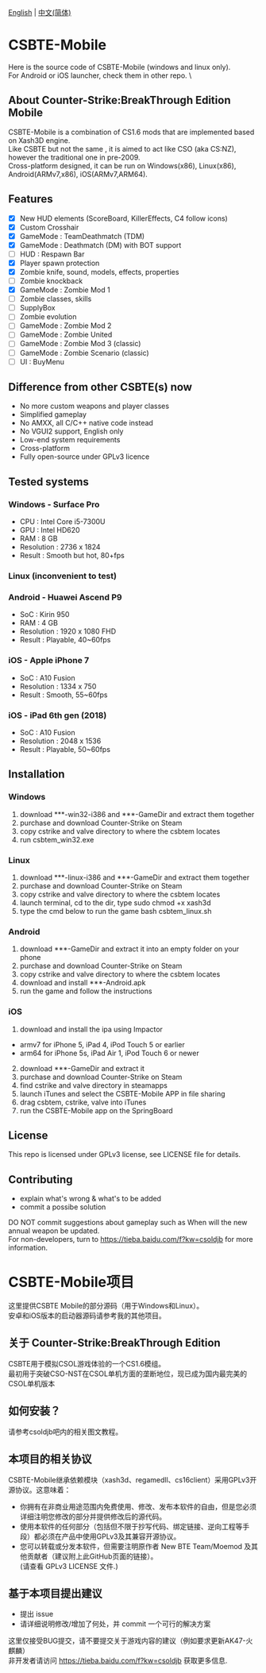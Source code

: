 [English](#csbte-mobile) | [中文(简体)](#csbte-mobile项目)  

# CSBTE-Mobile
Here is the source code of CSBTE-Mobile (windows and linux only). \
For Android or iOS launcher, check them in other repo. \

## About Counter-Strike:BreakThrough Edition Mobile
CSBTE-Mobile is a combination of CS1.6 mods that are implemented based on Xash3D engine. \
Like CSBTE but not the same , it is aimed to act like CSO (aka CS:NZ), however the traditional one in pre-2009. \
Cross-platform designed, it can be run on Windows(x86), Linux(x86), Android(ARMv7,x86), iOS(ARMv7,ARM64).

## Features
* [x] New HUD elements (ScoreBoard, KillerEffects, C4 follow icons)
* [x] Custom Crosshair
* [x] GameMode : TeamDeathmatch (TDM)
* [x] GameMode : Deathmatch (DM) with BOT support
* [ ] HUD : Respawn Bar
* [x] Player spawn protection
* [x] Zombie knife, sound, models, effects, properties
* [ ] Zombie knockback
* [x] GameMode : Zombie Mod 1
* [ ] Zombie classes, skills
* [ ] SupplyBox
* [ ] Zombie evolution
* [ ] GameMode : Zombie Mod 2
* [ ] GameMode : Zombie United
* [ ] GameMode : Zombie Mod 3 (classic)
* [ ] GameMode : Zombie Scenario (classic)
* [ ] UI : BuyMenu

## Difference from other CSBTE(s) now
* No more custom weapons and player classes
* Simplified gameplay
* No AMXX, all C/C++ native code instead
* No VGUI2 support, English only
* Low-end system requirements
* Cross-platform
* Fully open-source under GPLv3 licence

## Tested systems
### Windows - Surface Pro
* CPU : Intel Core i5-7300U
* GPU : Intel HD620
* RAM : 8 GB
* Resolution : 2736 x 1824
* Result : Smooth but hot, 80+fps
### Linux (inconvenient to test)
### Android - Huawei Ascend P9
* SoC : Kirin 950
* RAM : 4 GB
* Resolution : 1920 x 1080 FHD
* Result : Playable, 40~60fps
### iOS - Apple iPhone 7
* SoC : A10 Fusion
* Resolution : 1334 x 750
* Result : Smooth, 55~60fps
### iOS - iPad 6th gen (2018)
* SoC : A10 Fusion
* Resolution : 2048 x 1536
* Result : Playable, 50~60fps

## Installation
### Windows
1. download ***-win32-i386 and ***-GameDir and extract them together
2. purchase and download Counter-Strike on Steam
3. copy cstrike and valve directory to where the csbtem locates
4. run csbtem_win32.exe
### Linux
1. download ***-linux-i386 and ***-GameDir and extract them together
2. purchase and download Counter-Strike on Steam
3. copy cstrike and valve directory to where the csbtem locates
4. launch terminal, cd to the dir, type 
  sudo chmod +x xash3d
5. type the cmd below to run the game
  bash csbtem_linux.sh
### Android
1. download ***-GameDir and extract it into an empty folder on your phone
2. purchase and download Counter-Strike on Steam
3. copy cstrike and valve directory to where the csbtem locates
4. download and install ***-Android.apk
5. run the game and follow the instructions
### iOS
1. download and install the ipa using Impactor 
  * armv7 for iPhone 5, iPad 4, iPod Touch 5 or earlier
  * arm64 for iPhone 5s, iPad Air 1, iPod Touch 6 or newer
2. download ***-GameDir and extract it
3. purchase and download Counter-Strike on Steam
4. find cstrike and valve directory in steamapps
5. launch iTunes and select the CSBTE-Mobile APP in file sharing
6. drag csbtem, cstrike, valve into iTunes
7. run the CSBTE-Mobile app on the SpringBoard

## License
This repo is licensed under GPLv3 license, see LICENSE file for details.

## Contributing
* explain what's wrong & what's to be added
* commit a possibe solution

 DO NOT commit suggestions about gameplay such as When will the new annual weapon be updated.\
 For non-developers, turn to https://tieba.baidu.com/f?kw=csoldjb for more information.

# CSBTE-Mobile项目
这里提供CSBTE Mobile的部分源码（用于Windows和Linux）。\
安卓和iOS版本的启动器源码请参考我的其他项目。

## 关于 Counter-Strike:BreakThrough Edition
CSBTE用于模拟CSOL游戏体验的一个CS1.6模组。\
最初用于突破CSO-NST在CSOL单机方面的垄断地位，现已成为国内最完美的CSOL单机版本

## 如何安装？
请参考csoldjb吧内的相关图文教程。

## 本项目的相关协议
CSBTE-Mobile继承依赖模块（xash3d、regamedll、cs16client）采用GPLv3开源协议。这意味着：
* 你拥有在非商业用途范围内免费使用、修改、发布本软件的自由，但是您必须详细注明您修改的部分并提供修改后的源代码。
* 使用本软件的任何部分（包括但不限于抄写代码、绑定链接、逆向工程等手段）都必须在产品中使用GPLv3及其兼容开源协议。
* 您可以转载或分发本软件，但需要注明原作者 New BTE Team/Moemod 及其他贡献者（建议附上此GitHub页面的链接）。 \
(请查看 GPLv3 LICENSE 文件.)

## 基于本项目提出建议
* 提出 issue
* 请详细说明修改/增加了何处，并 commit 一个可行的解决方案

 这里仅接受BUG提交，请不要提交关于游戏内容的建议（例如要求更新AK47-火麒麟）\
 非开发者请访问 https://tieba.baidu.com/f?kw=csoldjb 获取更多信息.
